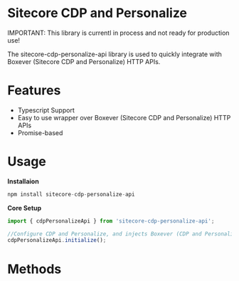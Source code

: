 # Sitecore CDP and Personalize

IMPORTANT: This library is currentl in process and not ready for production use!

The sitecore-cdp-personalize-api library is used to quickly integrate with Boxever (Sitecore CDP and Personalize) HTTP APIs.

# Features

- Typescript Support
- Easy to use wrapper over Boxever (Sitecore CDP and Personalize) HTTP APIs
- Promise-based

# Usage

**Installaion**

```js
npm install sitecore-cdp-personalize-api
```

**Core Setup**

```js
import { cdpPersonalizeApi } from 'sitecore-cdp-personalize-api';

//Configure CDP and Personalize, and injects Boxever (CDP and Personalize) JavaScript Library into page
cdpPersonalizeApi.initialize();
```

# Methods
